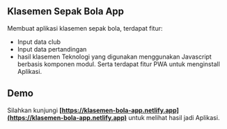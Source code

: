 ## Klasemen Sepak Bola App
Membuat aplikasi klasemen sepak bola, terdapat fitur:
- Input data club
- Input data pertandingan
- hasil klasemen
Teknologi yang digunakan menggunakan Javascript berbasis komponen modul. Serta terdapat fitur PWA untuk menginstall Aplikasi.

## Demo
Silahkan kunjungi **[https://klasemen-bola-app.netlify.app](https://klasemen-bola-app.netlify.app)** untuk melihat hasil jadi Aplikasi.